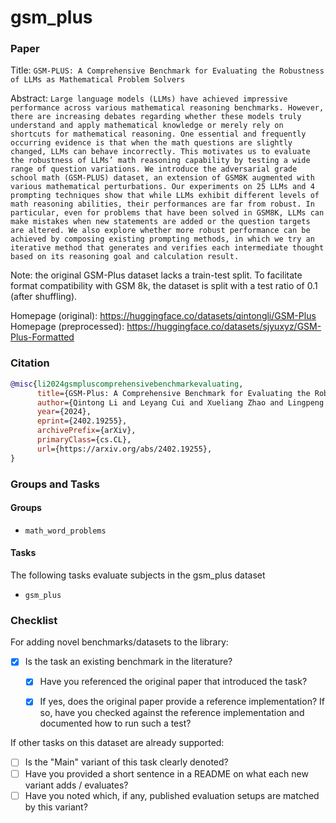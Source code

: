 # gsm_plus

### Paper

Title: `GSM-PLUS: A Comprehensive Benchmark for Evaluating the Robustness of LLMs as Mathematical Problem Solvers`

Abstract: `Large language models (LLMs) have achieved impressive performance across various mathematical reasoning benchmarks. However, there are increasing debates regarding whether these models truly understand and apply mathematical knowledge or merely rely on shortcuts for mathematical reasoning. One essential and frequently occurring evidence is that when the math questions are slightly changed, LLMs can behave incorrectly. This motivates us to evaluate the robustness of LLMs’ math reasoning capability by testing a wide range of question variations. We introduce the adversarial grade school math (GSM-PLUS) dataset, an extension of GSM8K augmented with various mathematical perturbations. Our experiments on 25 LLMs and 4 prompting techniques show that while LLMs exhibit different levels of math reasoning abilities, their performances are far from robust. In particular, even for problems that have been solved in GSM8K, LLMs can make mistakes when new statements are added or the question targets are altered. We also explore whether more robust performance can be achieved by composing existing prompting methods, in which we try an iterative method that generates and verifies each intermediate thought based on its reasoning goal and calculation result.`

Note: the original GSM-Plus dataset lacks a train-test split. To facilitate format compatibility with GSM 8k, the dataset is split with a test ratio of 0.1 (after shuffling).

Homepage (original): https://huggingface.co/datasets/qintongli/GSM-Plus
Homepage (preprocessed): https://huggingface.co/datasets/sjyuxyz/GSM-Plus-Formatted

### Citation

```bibtex
@misc{li2024gsmpluscomprehensivebenchmarkevaluating,
      title={GSM-Plus: A Comprehensive Benchmark for Evaluating the Robustness of LLMs as Mathematical Problem Solvers}, 
      author={Qintong Li and Leyang Cui and Xueliang Zhao and Lingpeng Kong and Wei Bi},
      year={2024},
      eprint={2402.19255},
      archivePrefix={arXiv},
      primaryClass={cs.CL},
      url={https://arxiv.org/abs/2402.19255}, 
}
```

### Groups and Tasks

#### Groups

* `math_word_problems`

#### Tasks

The following tasks evaluate subjects in the gsm_plus dataset
- `gsm_plus`

### Checklist

For adding novel benchmarks/datasets to the library:
* [x] Is the task an existing benchmark in the literature?
  * [x] Have you referenced the original paper that introduced the task?
  * [x] If yes, does the original paper provide a reference implementation? If so, have you checked against the reference implementation and documented how to run such a test?


If other tasks on this dataset are already supported:
* [ ] Is the "Main" variant of this task clearly denoted?
* [ ] Have you provided a short sentence in a README on what each new variant adds / evaluates?
* [ ] Have you noted which, if any, published evaluation setups are matched by this variant?
